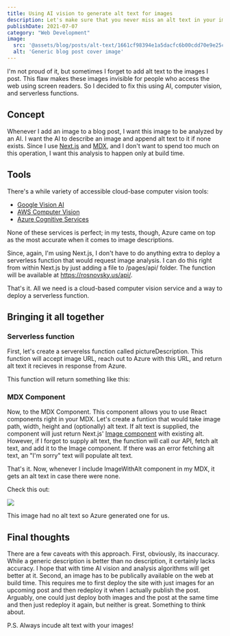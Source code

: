 ```yaml
---
title: Using AI vision to generate alt text for images
description: Let's make sure that you never miss an alt text in your image tags using Azure Computer Vision.
publishDate: 2021-07-07
category: "Web Development"
image:
  src: '@assets/blog/posts/alt-text/1661cf98394e1a5dacfc6b00cdd70e9e25ca9b0e-1134x2016.avif'
  alt: 'Generic blog post cover image'
---
```


I'm not proud of it, but sometimes I forget to add alt text to the images I post. This flaw makes these images invisible for people who access the web using screen readers. So I decided to fix this using AI, computer vision, and serverless functions.

## Concept

Whenever I add an image to a blog post, I want this image to be analyzed by an AI. I want the AI to describe an image and append alt text to it if none exists. Since I use [Next.js](https://nextjs.org/) and [MDX](https://mdxjs.com/), and I don't want to spend too much on this operation, I want this analysis to happen only at build time.

## Tools

There's a while variety of accessible cloud-base computer vision tools:

- [Google Vision AI](https://cloud.google.com/vision/)
- [AWS Computer Vision](https://aws.amazon.com/computer-vision/)
- [Azure Cognitive Services](https://azure.microsoft.com/en-us/services/cognitive-services/computer-vision/)

None of these services is perfect; in my tests, though, Azure came on top as the most accurate when it comes to image descriptions.

Since, again, I'm using Next.js, I don't have to do anything extra to deploy a serverless function that would request image analysis. I can do this right from within Next.js by just adding a file to /pages/api/ folder. The function will be available at https://rosnovsky.us/api/.

That's it. All we need is a cloud-based computer vision service and a way to deploy a serverless function.

## Bringing it all together

### Serverless function

First, let's create a serverelss function called pictureDescription. This function will accept image URL, reach out to Azure with this URL, and return alt text it recieves in response from Azure.

This function will return something like this:

### MDX Component

Now, to the MDX Component. This component allows you to use React components right in your MDX. Let's create a funtion that would take image path, width, height and (optionally) alt text. If alt text is supplied, the component will just return Next.js' [Image component](https://nextjs.org/docs/api-reference/next/image) with existing alt. However, if I forgot to supply alt text, the function will call our API, fetch alt text, and add it to the Image component. If there was an error fetching alt text, an "I'm sorry" text will populate alt text.

That's it. Now, whenever I include ImageWithAlt component in my MDX, it gets an alt text in case there were none.

Check this out:

![](assets/blog/posts/alt-text/1661cf98394e1a5dacfc6b00cdd70e9e25ca9b0e-1134x2016.avif)

This image had no alt text so Azure generated one for us.

## Final thoughts

There are a few caveats with this approach. First, obviously, its inaccuracy. While a generic description is better than no description, it certainly lacks accuracy. I hope that with time AI vision and analysis algorithms will get better at it. Second, an image has to be publically available on the web at build time. This requires me to first deploy the site with just images for an upcoming post and then redeploy it when I actually publish the post. Arguably, one could just deploy both images and the post at the same time and then just redeploy it again, but neither is great. Something to think about.

P.S. Always incude alt text with your images!
